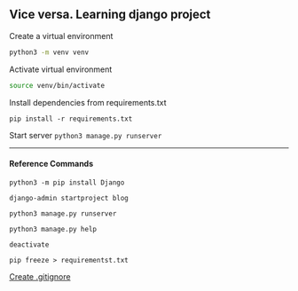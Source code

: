 ## Vice versa. Learning django project


Create a virtual environment
```bash
python3 -m venv venv
```
Activate virtual environment
```bash
source venv/bin/activate
```

Install dependencies from requirements.txt

```pip install -r requirements.txt```

Start server
```python3 manage.py runserver```

------------

#### Reference Commands

```python3 -m pip install Django```

```django-admin startproject blog```


```python3 manage.py runserver```




```python3 manage.py help```

```deactivate```

```pip freeze > requirementst.txt```

[Create .gitignore](https://www.toptal.com/developers/gitignore/)
